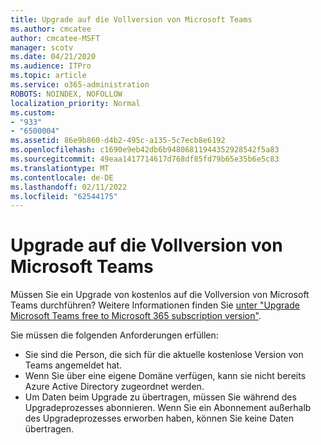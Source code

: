 ```yaml
---
title: Upgrade auf die Vollversion von Microsoft Teams
ms.author: cmcatee
author: cmcatee-MSFT
manager: scotv
ms.date: 04/21/2020
ms.audience: ITPro
ms.topic: article
ms.service: o365-administration
ROBOTS: NOINDEX, NOFOLLOW
localization_priority: Normal
ms.custom:
- "933"
- "6500004"
ms.assetid: 86e9b860-d4b2-495c-a135-5c7ecb8e6192
ms.openlocfilehash: c1690e9eb42db6b94806811944352928542f5a83
ms.sourcegitcommit: 49eaa1417714617d768df85fd79b65e35b6e5c83
ms.translationtype: MT
ms.contentlocale: de-DE
ms.lasthandoff: 02/11/2022
ms.locfileid: "62544175"
---
```

# <a name="upgrade-to-the-full-version-of-microsoft-teams"></a>Upgrade auf die Vollversion von Microsoft Teams

Müssen Sie ein Upgrade von kostenlos auf die Vollversion von Microsoft Teams durchführen? Weitere Informationen finden Sie [unter "Upgrade Microsoft Teams free to Microsoft 365 subscription version"](https://docs.microsoft.com/microsoftteams/upgrade-freemium).

Sie müssen die folgenden Anforderungen erfüllen:

- Sie sind die Person, die sich für die aktuelle kostenlose Version von Teams angemeldet hat.
- Wenn Sie über eine eigene Domäne verfügen, kann sie nicht bereits Azure Active Directory zugeordnet werden.
- Um Daten beim Upgrade zu übertragen, müssen Sie während des Upgradeprozesses abonnieren. Wenn Sie ein Abonnement außerhalb des Upgradeprozesses erworben haben, können Sie keine Daten übertragen.
